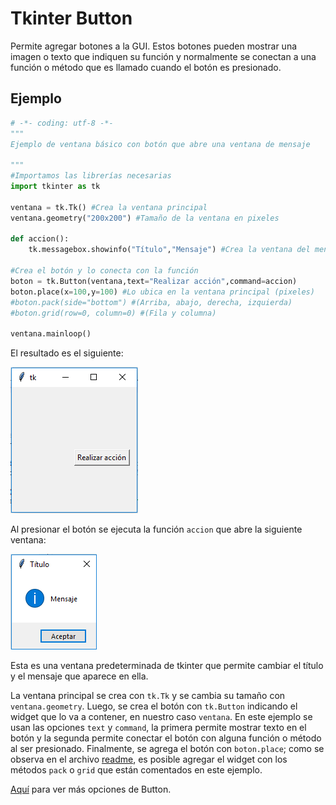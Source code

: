 # Tkinter Button
Permite agregar botones a la GUI. Estos botones pueden mostrar una imagen o texto que indiquen su función y normalmente se conectan a una función o método que es llamado cuando el botón es presionado.

## Ejemplo

```python
# -*- coding: utf-8 -*-
"""
Ejemplo de ventana básico con botón que abre una ventana de mensaje

"""
#Importamos las librerías necesarias
import tkinter as tk

ventana = tk.Tk() #Crea la ventana principal
ventana.geometry("200x200") #Tamaño de la ventana en pixeles

def accion():
    tk.messagebox.showinfo("Título","Mensaje") #Crea la ventana del mensaje
    
#Crea el botón y lo conecta con la función
boton = tk.Button(ventana,text="Realizar acción",command=accion)
boton.place(x=100,y=100) #Lo ubica en la ventana principal (pixeles)
#boton.pack(side="bottom") #(Arriba, abajo, derecha, izquierda)
#boton.grid(row=0, column=0) #(Fila y columna)

ventana.mainloop()
```

El resultado es el siguiente:

![ventana button](https://github.com/juan-suarezp/PythonTkinterTutorial/blob/master/widgets/button/ventanabutton.png)

Al presionar el botón se ejecuta la función `accion` que abre la siguiente ventana:

![ventana mensaje](https://github.com/juan-suarezp/PythonTkinterTutorial/blob/master/widgets/button/mensajebutton.png)

Esta es una ventana predeterminada de tkinter que permite cambiar el título y el mensaje que aparece en ella.

La ventana principal se crea con `tk.Tk` y se cambia su tamaño con `ventana.geometry`. Luego, se crea el botón con `tk.Button` indicando el widget que lo va a contener, en nuestro caso `ventana`. En este ejemplo se usan las opciones `text` y `command`, la primera permite mostrar texto en el botón y la segunda permite conectar el botón con alguna función o método al ser presionado. Finalmente, se agrega el botón con `boton.place`; como se observa en el archivo [readme](https://github.com/juan-suarezp/PythonTkinterTutorial/blob/master/README.md), es posible agregar el widget con los métodos `pack` o `grid` que están comentados en este ejemplo.

[Aquí](https://www.tutorialspoint.com/python3/tk_button.htm) para ver más opciones de Button.
